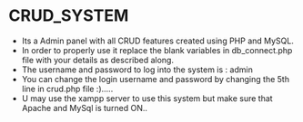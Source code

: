 # CRUD_SYSTEM
* Its a Admin panel with all CRUD features created using PHP and MySQL.
* In order to properly use it replace the blank variables in db_connect.php file with your details as described along.
* The username and password to log into the system is : admin
* You can change the login username and password by changing the 5th line in crud.php file  :).....
* U may use the xampp server to use this system but make sure that Apache and MySql is turned ON..
